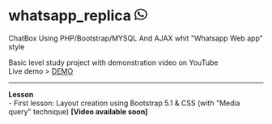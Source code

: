 # whatsapp_replica <img width="25" height="25" src="/upload/whatsapp-brands.svg">
ChatBox Using PHP/Bootstrap/MYSQL And AJAX whit "Whatsapp Web app" style

Basic level study project with demonstration video on YouTube <br>
Live demo > <a href="//www.mercenaryofcodes.it/project/index.php" target="_blank">DEMO</a>
<hr>
<b>Lesson</b><br>
- First lesson: Layout creation using Bootstrap 5.1 & CSS (with "Media query" technique) <b>[Video available soon]</b>

